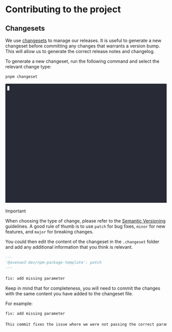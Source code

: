 # Contributing to the project

## Changesets

We use [changesets](https://github.com/changesets/changesets) to manage our releases. It is useful to generate a new changeset before committing any changes that warrants a version bump. This will allow us to generate the correct release notes and changelog.

To generate a new changeset, run the following command and select the relevant change type:

```bash
pnpm changeset
```

![Changeset](./assets/changeset.gif)

> [!IMPORTANT]
> When choosing the type of change, please refer to the [Semantic Versioning](https://semver.org/) guidelines.
> A good rule of thumb is to use `patch` for bug fixes, `minor` for new features, and `major` for breaking changes.

You could then edit the content of the changeset in the `.changeset` folder and add any additional information that you think is relevant.

```md
---
'@avenue3-dev/npm-package-template': patch
---

fix: add missing parameter
```

Keep in mind that for completeness, you will need to commit the changes with the same content you have added to the changeset file.

For example:

```txt
fix: add missing parameter

This commit fixes the issue where we were not passing the correct parameter to the function.
```